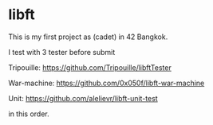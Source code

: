 # libft

This is my first project as (cadet) in 42 Bangkok.

I test with 3 tester before submit

  Tripouille: https://github.com/Tripouille/libftTester
  
  War-machine: https://github.com/0x050f/libft-war-machine
  
  Unit: https://github.com/alelievr/libft-unit-test
  
in this order.
  
